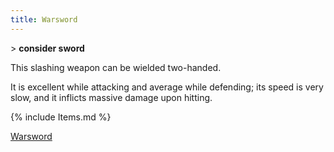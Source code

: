 ```yaml
---
title: Warsword
---
```


\> **consider sword**

This slashing weapon can be wielded two-handed.

It is excellent while attacking and average while defending; its speed
is very slow, and it inflicts massive damage upon hitting.

{% include Items.md %}

[Warsword](Category:_Smiting_weapons "wikilink")